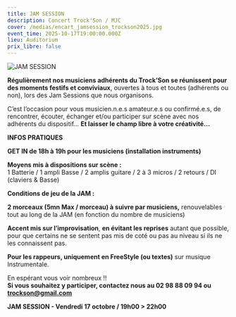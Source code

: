 ```yaml
---
title: JAM SESSION
description: Concert Trock'Son / MJC
cover: /medias/encart_jamsession_trockson2025.jpg
event_time: 2025-10-17T19:00:00.000Z
lieu: Auditorium
prix_libre: false
---
```

![JAM SESSION](/medias/page_jamsession_trockson2025.jpg "Concert Trock'Son / MJC")

**Régulièrement nos musiciens adhérents du Trock’Son se réunissent pour des moments festifs et conviviaux**, ouvertes à tous et toutes (adhérents ou non), lors des Jam Sessions que nous organisons. 

C’est l’occasion pour vous musicien.n.e.s amateur.e.s ou confirmé.e.s, de rencontrer, écouter, échanger et/ou participer sur scène avec nos adhérents du dispositif… **Et laisser le champ libre à votre créativité…**

**INFOS PRATIQUES**

**GET IN de 18h à 19h pour les musiciens (installation instruments)**

**Moyens mis à dispositions sur scène :** \
1 Batterie / 1 ampli Basse / 2 amplis guitare / 2 à 3 micros / 2 retours / DI (claviers & Basse)

**Conditions de jeu de la JAM :**

**2 morceaux (5mn Max / morceau) à suivre par musiciens,** renouvelables tout au long de la JAM (en fonction du nombre de musiciens)

**Accent mis sur l’improvisation**, **en évitant les reprises** autant que possible, pour que certains ne se sentent pas mis de coté ou pas au niveau si ils ne les connaissent pas.

**Pour les rappeurs, uniquement en FreeStyle (ou textes)** sur musique Instrumentale.

En espérant vous voir nombreux !!\
**Si vous souhaitez y participer, contactez nous au 02 98 88 09 94 ou [trockson@gmail.com](trockson@gmail.com)** 

**JAM SESSION - Vendredi 17 octobre / 19h00 > 22h00**